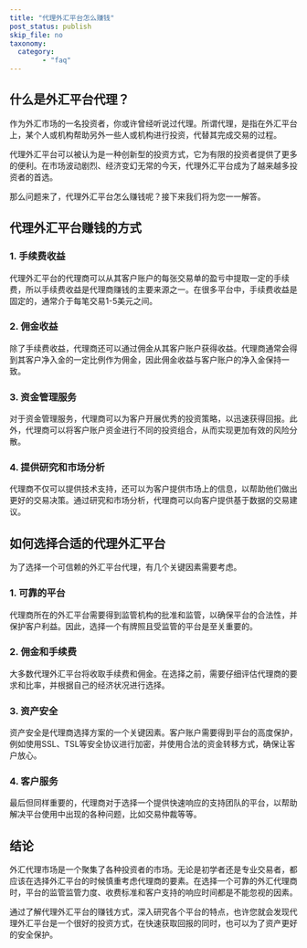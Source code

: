 ```yaml
---
title: "代理外汇平台怎么赚钱"
post_status: publish
skip_file: no
taxonomy:
  category:
        - "faq"
---
```


## 什么是外汇平台代理？

作为外汇市场的一名投资者，你或许曾经听说过代理。所谓代理，是指在外汇平台上，某个人或机构帮助另外一些人或机构进行投资，代替其完成交易的过程。

代理外汇平台可以被认为是一种创新型的投资方式，它为有限的投资者提供了更多的便利。在市场波动剧烈、经济变幻无常的今天，代理外汇平台成为了越来越多投资者的首选。

那么问题来了，代理外汇平台怎么赚钱呢？接下来我们将为您一一解答。

## 代理外汇平台赚钱的方式

### 1\. 手续费收益

代理外汇平台的代理商可以从其客户账户的每张交易单的盈亏中提取一定的手续费，所以手续费收益是代理商赚钱的主要来源之一。在很多平台中，手续费收益是固定的，通常介于每笔交易1-5美元之间。

### 2\. 佣金收益

除了手续费收益，代理商还可以通过佣金从其客户账户获得收益。代理商通常会得到其客户净入金的一定比例作为佣金，因此佣金收益与客户账户的净入金保持一致。

### 3\. 资金管理服务

对于资金管理服务，代理商可以为客户开展优秀的投资策略，以迅速获得回报。此外，代理商可以将客户账户资金进行不同的投资组合，从而实现更加有效的风险分散。

### 4\. 提供研究和市场分析

代理商不仅可以提供技术支持，还可以为客户提供市场上的信息，以帮助他们做出更好的交易决策。通过研究和市场分析，代理商可以向客户提供基于数据的交易建议。

## 如何选择合适的代理外汇平台

为了选择一个可信赖的外汇平台代理，有几个关键因素需要考虑。

### 1\. 可靠的平台

代理商所在的外汇平台需要得到监管机构的批准和监管，以确保平台的合法性，并保护客户利益。因此，选择一个有牌照且受监管的平台是至关重要的。

### 2\. 佣金和手续费

大多数代理外汇平台将收取手续费和佣金。在选择之前，需要仔细评估代理商的要求和比率，并根据自己的经济状况进行选择。

### 3\. 资产安全

资产安全是代理商选择方案的一个关键因素。客户账户需要得到平台的高度保护，例如使用SSL、TSL等安全协议进行加密，并使用合法的资金转移方式，确保让客户放心。

### 4\. 客户服务

最后但同样重要的，代理商对于选择一个提供快速响应的支持团队的平台，以帮助解决平台使用中出现的各种问题，比如交易仲裁等等。

## 结论

外汇代理市场是一个聚集了各种投资者的市场。无论是初学者还是专业交易者，都应该在选择外汇平台的时候慎重考虑代理商的要素。在选择一个可靠的外汇代理商时，平台的监管监管力度、收费标准和客户支持的响应时间都是不能忽视的因素。

通过了解代理外汇平台的赚钱方式，深入研究各个平台的特点，也许您就会发现代理外汇平台是一个很好的投资方式，在快速获取回报的同时，也可以为了资产更好的安全保护。
